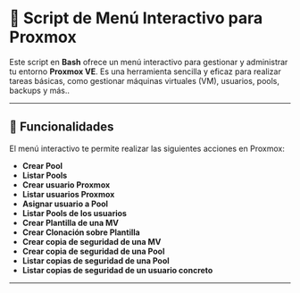 # 🚀 **Script de Menú Interactivo para Proxmox**

Este script en **Bash** ofrece un menú interactivo para gestionar y administrar tu entorno **Proxmox VE**. Es una herramienta sencilla y eficaz para realizar tareas básicas, como gestionar máquinas virtuales (VM), usuarios, pools, backups y más..

---

## 🔧 **Funcionalidades**

El menú interactivo te permite realizar las siguientes acciones en Proxmox:

- **Crear Pool**
- **Listar Pools**
- **Crear usuario Proxmox**
- **Listar usuarios Proxmox**
- **Asignar usuario a Pool**
- **Listar Pools de los usuarios**
- **Crear Plantilla de una MV**
- **Crear Clonación sobre Plantilla**
- **Crear copia de seguridad de una MV**
- **Crear copia de seguridad de una Pool**
- **Listar copias de seguridad de una Pool**
- **Listar copias de seguridad de un usuario concreto**
---
